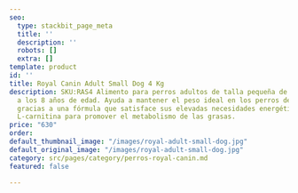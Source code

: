 ```yaml
---
seo:
  type: stackbit_page_meta
  title: ''
  description: ''
  robots: []
  extra: []
template: product
id: ''
title: Royal Canin Adult Small Dog 4 Kg
description: SKU:RAS4 Alimento para perros adultos de talla pequeña de los 10 meses
  a los 8 años de edad. Ayuda a mantener el peso ideal en los perros de razas pequeñas
  gracias a una fórmula que satisface sus elevadas necesidades energéticas y contiene
  L-carnitina para promover el metabolismo de las grasas.
price: "630"
order: 
default_thumbnail_image: "/images/royal-adult-small-dog.jpg"
default_original_image: "/images/royal-adult-small-dog.jpg"
category: src/pages/category/perros-royal-canin.md
featured: false

---
```

